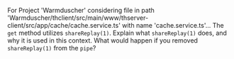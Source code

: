 For Project 'Warmduscher' considering file in path 'Warmduscher/thclient/src/main/www/thserver-client/src/app/cache/cache.service.ts' with name 'cache.service.ts'... 
The `get` method utilizes `shareReplay(1)`.  Explain what `shareReplay(1)` does, and why it is used in this context. What would happen if you removed `shareReplay(1)` from the `pipe`?